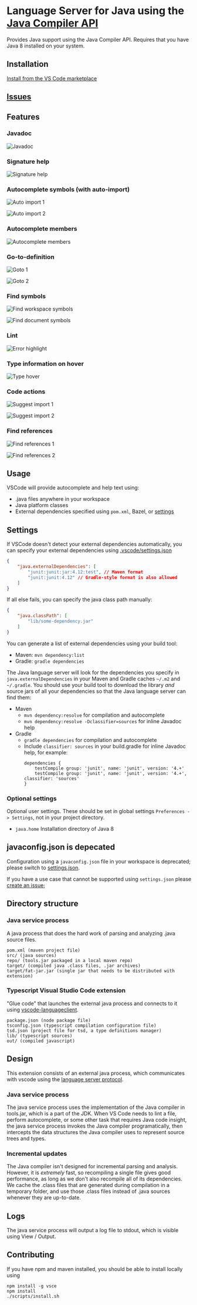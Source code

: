 # Language Server for Java using the [Java Compiler API](https://docs.oracle.com/javase/7/docs/api/javax/tools/JavaCompiler.html)

Provides Java support using the Java Compiler API.
Requires that you have Java 8 installed on your system.

## Installation

[Install from the VS Code marketplace](https://marketplace.visualstudio.com/items?itemName=georgewfraser.vscode-javac)

## [Issues](https://github.com/georgewfraser/vscode-javac/issues)

## Features

### Javadoc

![Javadoc](https://github.com/georgewfraser/vscode-javac/raw/master/images/Javadoc.png)

### Signature help

![Signature help](https://github.com/georgewfraser/vscode-javac/raw/master/images/SignatureHelp.png)

### Autocomplete symbols (with auto-import)

![Auto import 1](https://github.com/georgewfraser/vscode-javac/raw/master/images/AutoImport1.png)

![Auto import 2](https://github.com/georgewfraser/vscode-javac/raw/master/images/AutoImport2.png)

### Autocomplete members

![Autocomplete members](https://github.com/georgewfraser/vscode-javac/raw/master/images/AutocompleteMembers.png)

### Go-to-definition

![Goto 1](https://github.com/georgewfraser/vscode-javac/raw/master/images/Goto1.png)

![Goto 2](https://github.com/georgewfraser/vscode-javac/raw/master/images/Goto2.png)

### Find symbols

![Find workspace symbols](https://github.com/georgewfraser/vscode-javac/raw/master/images/FindWorkspaceSymbols.png)

![Find document symbols](https://github.com/georgewfraser/vscode-javac/raw/master/images/FindDocumentSymbols.png)

### Lint

![Error highlight](https://github.com/georgewfraser/vscode-javac/raw/master/images/ErrorHighlight.png)

### Type information on hover

![Type hover](https://github.com/georgewfraser/vscode-javac/raw/master/images/TypeHover.png)

### Code actions

![Suggest import 1](https://github.com/georgewfraser/vscode-javac/raw/master/images/SuggestImport1.png)

![Suggest import 2](https://github.com/georgewfraser/vscode-javac/raw/master/images/SuggestImport2.png)

### Find references

![Find references 1](https://github.com/georgewfraser/vscode-javac/raw/master/images/FindReferences1.png)

![Find references 2](https://github.com/georgewfraser/vscode-javac/raw/master/images/FindReferences2.png)

## Usage

VSCode will provide autocomplete and help text using:
* .java files anywhere in your workspace
* Java platform classes
* External dependencies specified using `pom.xml`, Bazel, or [settings](#Settings)

## Settings

If VSCode doesn't detect your external dependencies automatically, 
you can specify your external dependencies using [.vscode/settings.json](https://code.visualstudio.com/docs/getstarted/settings)

```json
{
    "java.externalDependencies": [
        "junit:junit:jar:4.12:test", // Maven format
        "junit:junit:4.12" // Gradle-style format is also allowed
    ]
}
```

If all else fails, you can specify the java class path manually:

```json
{
    "java.classPath": [
        "lib/some-dependency.jar"
    ]
}
```

You can generate a list of external dependencies using your build tool:
* Maven: `mvn dependency:list` 
* Gradle: `gradle dependencies`

The Java language server will look for the dependencies you specify in `java.externalDependencies` in your Maven and Gradle caches `~/.m2` and `~/.gradle`.
You should use your build tool to download the library *and* source jars of all your dependencies so that the Java language server can find them:
* Maven
  * `mvn dependency:resolve` for compilation and autocomplete
  * `mvn dependency:resolve -Dclassifier=sources` for inline Javadoc help
* Gradle
  * `gradle dependencies` for compilation and autocomplete
  * Include `classifier: sources` in your build.gradle for inline Javadoc help, for example:
    ```
    dependencies {
        testCompile group: 'junit', name: 'junit', version: '4.+'
        testCompile group: 'junit', name: 'junit', version: '4.+', classifier: 'sources'
    }
    ```

### Optional settings

Optional user settings. These should be set in global settings `Preferences -> Settings`, not in your project directory.

* `java.home` Installation directory of Java 8

## javaconfig.json is depecated

Configuration using a `javaconfig.json` file in your workspace is deprecated; 
please switch to [settings.json](#Settings).

If you have a use case that cannot be supported using `settings.json` please [create an issue](https://github.com/georgewfraser/vscode-javac/issues);

## Directory structure

### Java service process

A java process that does the hard work of parsing and analyzing .java source files.

    pom.xml (maven project file)
    src/ (java sources)
    repo/ (tools.jar packaged in a local maven repo)
    target/ (compiled java .class files, .jar archives)
    target/fat-jar.jar (single jar that needs to be distributed with extension)

### Typescript Visual Studio Code extension

"Glue code" that launches the external java process
and connects to it using [vscode-languageclient](https://www.npmjs.com/package/vscode-languageclient).

    package.json (node package file)
    tsconfig.json (typescript compilation configuration file)
    tsd.json (project file for tsd, a type definitions manager)
    lib/ (typescript sources)
    out/ (compiled javascript)

## Design

This extension consists of an external java process, 
which communicates with vscode using the [language server protocol](https://github.com/Microsoft/vscode-languageserver-protocol). 

### Java service process

The java service process uses the implementation of the Java compiler in tools.jar, 
which is a part of the JDK.
When VS Code needs to lint a file, perform autocomplete, 
or some other task that requires Java code insight,
the java service process invokes the Java compiler programatically,
then intercepts the data structures the Java compiler uses to represent source trees and types.

### Incremental updates

The Java compiler isn't designed for incremental parsing and analysis.
However, it is *extremely* fast, so recompiling a single file gives good performance,
as long as we don't also recompile all of its dependencies.
We cache the .class files that are generated during compilation in a temporary folder,
and use those .class files instead of .java sources whenever they are up-to-date.

## Logs

The java service process will output a log file to stdout, which is visible using View / Output.

## Contributing

If you have npm and maven installed,
you should be able to install locally using 

    npm install -g vsce
    npm install
    ./scripts/install.sh